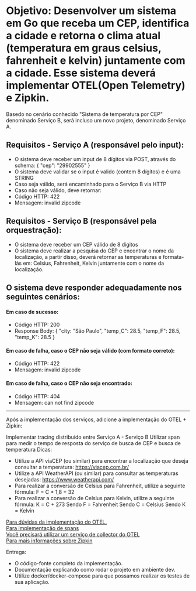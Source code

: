 # Objetivo: Desenvolver um sistema em Go que receba um CEP, identifica a cidade e retorna o clima atual (temperatura em graus celsius, fahrenheit e kelvin) juntamente com a cidade. Esse sistema deverá implementar OTEL(Open Telemetry) e Zipkin.

Basedo no cenário conhecido "Sistema de temperatura por CEP" denominado Serviço B, será incluso um novo projeto, denominado Serviço A.

## Requisitos - Serviço A (responsável pelo input):
* O sistema deve receber um input de 8 dígitos via POST, através do schema:  { "cep": "29902555" }
* O sistema deve validar se o input é valido (contem 8 dígitos) e é uma STRING
* Caso seja válido, será encaminhado para o Serviço B via HTTP
* Caso não seja válido, deve retornar:
* Código HTTP: 422
* Mensagem: invalid zipcode


## Requisitos - Serviço B (responsável pela orquestração):
* O sistema deve receber um CEP válido de 8 digitos
* O sistema deve realizar a pesquisa do CEP e encontrar o nome da localização, a partir disso, deverá retornar as temperaturas e formata-lás em: Celsius, Fahrenheit, Kelvin juntamente com o nome da localização.

## O sistema deve responder adequadamente nos seguintes cenários:

#### Em caso de sucesso:
- Código HTTP: 200
- Response Body: { "city: "São Paulo", "temp_C": 28.5, "temp_F": 28.5, "temp_K": 28.5 }

#### Em caso de falha, caso o CEP não seja válido (com formato correto):
- Código HTTP: 422
- Mensagem: invalid zipcode

#### ​​​Em caso de falha, caso o CEP não seja encontrado:
- Código HTTP: 404
- Mensagem: can not find zipcode

---

Após a implementação dos serviços, adicione a implementação do OTEL + Zipkin:

Implementar tracing distribuído entre Serviço A - Serviço B
Utilizar span para medir o tempo de resposta do serviço de busca de CEP e busca de temperatura
Dicas:

- Utilize a API viaCEP (ou similar) para encontrar a localização que deseja consultar a temperatura: https://viacep.com.br/
- Utilize a API WeatherAPI (ou similar) para consultar as temperaturas desejadas: https://www.weatherapi.com/
- Para realizar a conversão de Celsius para Fahrenheit, utilize a seguinte fórmula: F = C * 1,8 + 32
- Para realizar a conversão de Celsius para Kelvin, utilize a seguinte fórmula: K = C + 273
Sendo F = Fahrenheit
Sendo C = Celsius
Sendo K = Kelvin


[Para dúvidas da implementação do OTEL.](https://opentelemetry.io/docs/languages/go/getting-started/)<br>
[Para implementação de spans](https://opentelemetry.io/docs/languages/go/instrumentation/#creating-spans)<br>
[Você precisará utilizar um serviço de collector do OTEL](https://opentelemetry.io/docs/collector/quick-start/)<br>
[Para mais informações sobre Zipkin](https://zipkin.io/)


Entrega:
- O código-fonte completo da implementação.
- Documentação explicando como rodar o projeto em ambiente dev.
- Utilize docker/docker-compose para que possamos realizar os testes de sua aplicação.